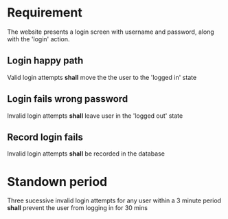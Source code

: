 # Requirement

The website presents a login screen with username and password, along with the 'login' action.

## Login happy path

Valid login attempts **shall** move the  the user to the 'logged in' state

## Login fails wrong password

Invalid login attempts **shall** leave user in the 'logged out' state

## Record login fails

Invalid login attempts **shall** be recorded in the database

# Standown period

Three sucessive invalid login attempts for any user within a 3 minute period **shall** prevent the user from logging in for 30 mins

